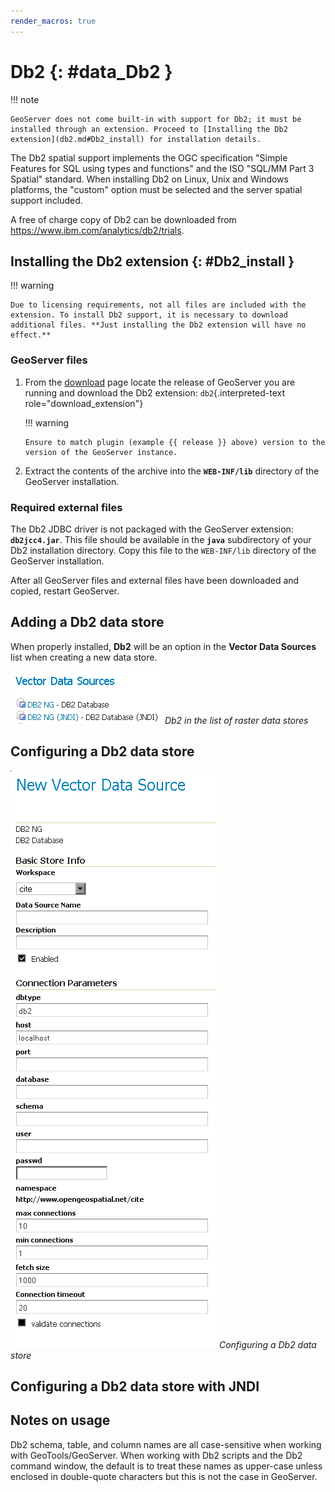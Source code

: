 ```yaml
---
render_macros: true
---
```


# Db2 {: #data_Db2 }

!!! note

    GeoServer does not come built-in with support for Db2; it must be installed through an extension. Proceed to [Installing the Db2 extension](db2.md#Db2_install) for installation details.

The Db2 spatial support implements the OGC specification "Simple Features for SQL using types and functions" and the ISO "SQL/MM Part 3 Spatial" standard. When installing Db2 on Linux, Unix and Windows platforms, the "custom" option must be selected and the server spatial support included.

A free of charge copy of Db2 can be downloaded from <https://www.ibm.com/analytics/db2/trials>.

## Installing the Db2 extension {: #Db2_install }

!!! warning

    Due to licensing requirements, not all files are included with the extension. To install Db2 support, it is necessary to download additional files. **Just installing the Db2 extension will have no effect.**

### GeoServer files

1.  From the [download](https://geoserver.org/download) page locate the release of GeoServer you are running and download the Db2 extension: `db2`{.interpreted-text role="download_extension"}

    !!! warning

        Ensure to match plugin (example {{ release }} above) version to the version of the GeoServer instance.

2.  Extract the contents of the archive into the **`WEB-INF/lib`** directory of the GeoServer installation.

### Required external files

The Db2 JDBC driver is not packaged with the GeoServer extension: **`db2jcc4.jar`**. This file should be available in the **`java`** subdirectory of your Db2 installation directory. Copy this file to the `WEB-INF/lib` directory of the GeoServer installation.

After all GeoServer files and external files have been downloaded and copied, restart GeoServer.

## Adding a Db2 data store

When properly installed, **Db2** will be an option in the **Vector Data Sources** list when creating a new data store.

![](images/db2create.png)
*Db2 in the list of raster data stores*

## Configuring a Db2 data store

![](images/db2configure.png)
*Configuring a Db2 data store*

## Configuring a Db2 data store with JNDI

## Notes on usage

Db2 schema, table, and column names are all case-sensitive when working with GeoTools/GeoServer. When working with Db2 scripts and the Db2 command window, the default is to treat these names as upper-case unless enclosed in double-quote characters but this is not the case in GeoServer.
